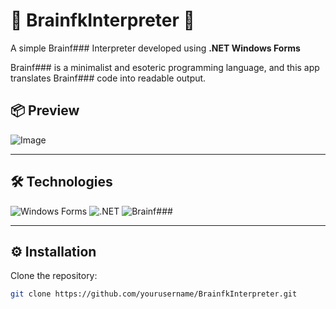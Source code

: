 # 🧠 **BrainfkInterpreter** 🧠
A simple Brainf### Interpreter developed using **.NET Windows Forms**

Brainf### is a minimalist and esoteric programming language, and this app translates Brainf### code into readable output.

## 📦 **Preview**
![Image](https://github.com/user-attachments/assets/99dd200a-ac9d-4186-9593-e3b2fe7a12bd)

---

## 🛠️ Technologies

![Windows Forms](https://img.shields.io/badge/Windows%20Forms-512BD4?style=for-the-badge&logo=.net&logoColor=white)
![.NET](https://img.shields.io/badge/.NET-512BD4?style=for-the-badge&logo=.net&logoColor=white)
![Brainf###](https://img.shields.io/badge/Brainf%23%23%23-FF5A00?style=for-the-badge&logo=brain&logoColor=white)




---

## ⚙️ Installation

Clone the repository:

```bash
git clone https://github.com/yourusername/BrainfkInterpreter.git
